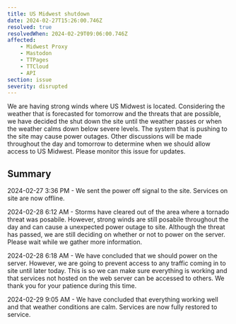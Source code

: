 ```yaml
---
title: US Midwest shutdown
date: 2024-02-27T15:26:00.746Z
resolved: true
resolvedWhen: 2024-02-29T09:06:00.746Z
affected:
    - Midwest Proxy
    - Mastodon
    - TTPages
    - TTCloud
    - API
section: issue
severity: disrupted
---
```


We are having strong winds where US Midwest is located. Considering the weather that is forecasted for tomorrow and the threats that are possible, we have decided the shut down the site until the weather passes or when the weather calms down below severe levels. The system that is pushing to the site may cause power outages. Other discussions will be made throughout the day and tomorrow to determine when we should allow access to US Midwest. Please monitor this issue for updates.

## Summary
2024-02-27 3:36 PM - We sent the power off signal to the site. Services on site are now offline.

2024-02-28 6:12 AM - Storms have cleared out of the area where a tornado threat was posabile. However, strong winds are still posabile throughout the day and can cause a unexpected power outage to site. Although the threat has passed, we are still deciding on whether or not to power on the server. Please wait while we gather more information.

2024-02-28 6:18 AM - We have concluded that we should power on the server. However, we are going to prevent access to any traffic coming in to site until later today. This is so we can make sure everything is working and that services not hosted on the web server can be accessed to others. We thank you for your patience during this time.

2024-02-29 9:05 AM - We have concluded that everything working well and that weather conditions are calm. Services are now fully restored to service.

